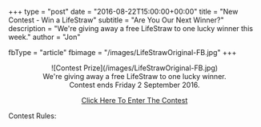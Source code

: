 +++
type = "post"
date = "2016-08-22T15:00:00+00:00"
title = "New Contest - Win a LifeStraw"
subtitle = "Are You Our Next Winner?"
description = "We're giving away a free LifeStraw to one lucky winner this week."
author = "Jon"   

fbType = "article"
fbimage = "/images/LifeStrawOriginal-FB.jpg"
+++

<center>![Contest Prize](/images/LifeStrawOriginal-FB.jpg)</center>

<div align="center" class="main-explain-area jumbotron">
	We're giving away a free LifeStraw to one lucky winner.   
	</br>
	Contest ends Friday 2 September 2016.
	<p>
    	<a class="btn btn-success btn-lg get-started-btn" href="http://win.prepper.fyi/lp/15680/lifestraw">Click Here To Enter The Contest</a>
	</p>
</div>

Contest Rules:
